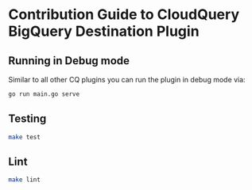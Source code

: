 # Contribution Guide to CloudQuery BigQuery Destination Plugin

## Running in Debug mode

Similar to all other CQ plugins you can run the plugin in debug mode via:

```bash
go run main.go serve
```

## Testing

```bash
make test
```

## Lint

```bash
make lint
```